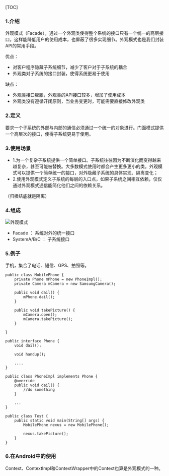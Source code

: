 [TOC]

### 1.介绍

外观模式（Facade），通过一个外观类使得整个系统的接口只有一个统一的高层接口，这样能降低用户的使用成本，也屏蔽了很多实现细节。外观模式也是我们封装API的常用手段。

优点：

- 对客户程序隐藏子系统细节，减少了客户对于子系统的耦合
- 外观类对子系统的接口封装，使得系统更易于使用

缺点：

- 外观类接口膨胀，外观类的API接口较多，增加了使用成本
- 外观类没有遵循开闭原则，当业务变更时，可能需要直接修改外观类


### 2.定义

要求一个子系统的外部与内部的通信必须通过一个统一的对象进行。门面模式提供一个高层次的接口，使得子系统更易于使用。

### 3.使用场景

- 1.为一个复杂子系统提供一个简单接口。子系统往往因为不断演化而变得越来越复杂，甚至可能被替换。大多数模式使用时都会产生更多更小的类。外观模式可以提供一个简单统一的接口，对外隐藏子系统的具体实现、隔离变化；
- 2.使用外观模式定义子系统的每层的入口点，如果子系统之间相互依赖，仅仅通过外观模式通信能简化他们之间的依赖关系。

（归根结底就是隔离）
### 4.组成

![外观模式](https://github.com/sparkfengbo/AndroidNotes/blob/master/PictureRes/SJMS/%E5%A4%96%E8%A7%82%E6%A8%A1%E5%BC%8F.png?raw=true)

- Facade ： 系统对外的统一接口
- SystemA/B/C ： 子系统接口


### 5.例子


手机，集合了电话、短信、GPS、拍照等。


```
public class MobilePhone {
	private Phone mPhone = new PhoneImpl();
	private Camera mCamera = new SamsungCamera();
	
	public void dail() {
		mPhone.dail();
	}
	
	public void takePicture() {
		mCamera.open();
		mCamera.takePicture();
	}

}

public interface Phone {
	void dail();
	
	void handup();
	
	....
}

public class PhoneImpl implements Phone {
	@override
	public void dail() {
		//do something
	}

	...
}

public class Test {
	public static void main(String[] args) {
		MobilePhone nexus = new MobilePhone();
		
		nexus.takePicture();
	}
}
```

### 6.在Android中的使用

Context、ContextImpl和ContextWrapper中的Context也算是外观模式的一种。

